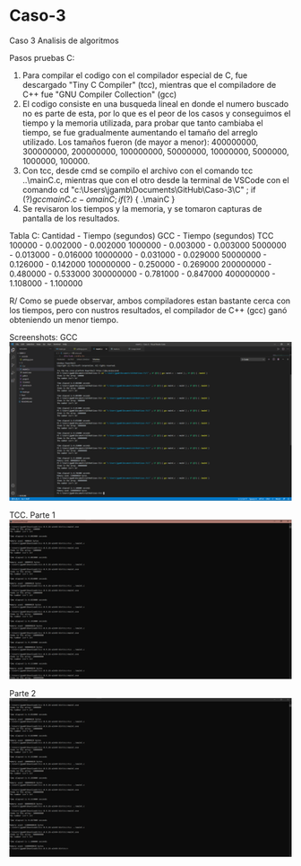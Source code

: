 # Caso-3
 Caso 3 Analisis de algoritmos 
 
 Pasos pruebas C:
  1. Para compilar el codigo con el compilador especial de C, fue descargado "Tiny C Compiler" (tcc), mientras que el compiladore de C++ fue "GNU Compiler Collection" (gcc)
  2. El codigo consiste en una busqueda lineal en donde el numero buscado no es parte de esta, por lo que es el peor de los casos y conseguimos el tiempo y la memoria utilizada, para probar que tanto cambiaba el tiempo, se fue gradualmente aumentando el tamaño del arreglo utilizado. Los tamaños fueron (de mayor a menor): 400000000, 300000000, 200000000, 100000000, 50000000, 10000000, 5000000, 1000000, 100000.
  3. Con tcc, desde cmd se compilo el archivo con el comando tcc ..\mainC.c, mientras que con el otro desde la terminal de VSCode con el comando cd "c:\Users\jgamb\Documents\GitHub\Caso-3\C\" ; if ($?) { gcc mainC.c -o mainC } ; if ($?) { .\mainC }
  4. Se revisaron los tiempos y la memoria, y se tomaron capturas de pantalla de los resultados.
  
  
 Tabla C:
Cantidad  - Tiempo (segundos) GCC - Tiempo (segundos) TCC
100000    - 0.002000              - 0.002000
1000000   - 0.003000              - 0.003000
5000000   - 0.013000              - 0.016000
10000000  - 0.031000              - 0.029000
50000000  - 0.126000              - 0.142000
100000000 - 0.250000              - 0.269000
200000000 - 0.480000              - 0.533000
300000000 - 0.781000              - 0.847000
400000000 - 1.108000              - 1.100000

R/ Como se puede observar, ambos compiladores estan bastante cerca con los tiempos, pero con nustros resultados, el compilador de C++ (gcc) ganó obteniendo un menor tiempo.

 Screenshots:
 GCC
 ![Screenshot](gcc.png)
 
 TCC. Parte 1
 ![Screenshot](tcc1.png)
 
 Parte 2
 ![Screenshot](tcc2.png)
 
 
